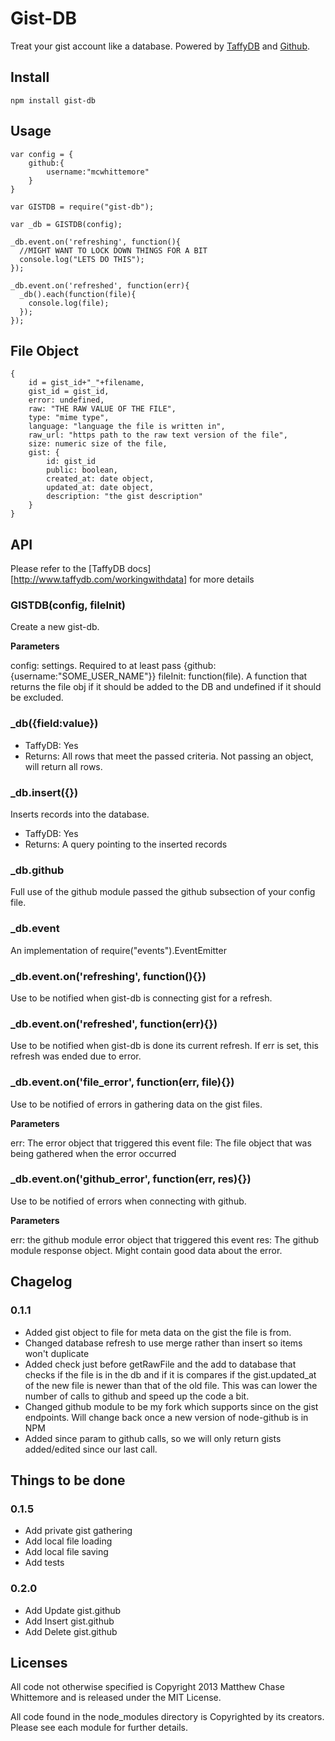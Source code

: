 # Gist-DB

Treat your gist account like a database. Powered by [TaffyDB][TDB] and [Github][GHM].

## Install

	npm install gist-db

## Usage

	var config = {
		github:{
			username:"mcwhittemore"
		}
	}

	var GISTDB = require("gist-db");

	var _db = GISTDB(config);

	_db.event.on('refreshing', function(){
	  //MIGHT WANT TO LOCK DOWN THINGS FOR A BIT
	  console.log("LETS DO THIS");
	});

	_db.event.on('refreshed', function(err){
	  _db().each(function(file){
	    console.log(file);
	  });
	});

## File Object

	{
		id = gist_id+"_"+filename,
		gist_id = gist_id,
		error: undefined,
		raw: "THE RAW VALUE OF THE FILE",
		type: "mime type",
		language: "language the file is written in",
		raw_url: "https path to the raw text version of the file",
		size: numeric size of the file,
		gist: {
			id: gist_id
			public: boolean,
			created_at: date object,
			updated_at: date object,
			description: "the gist description"
		}
	}

## API

Please refer to the [TaffyDB docs][http://www.taffydb.com/workingwithdata] for more details

### GISTDB(config, fileInit)

Create a new gist-db.

**Parameters**

config: settings. Required to at least pass {github:{username:"SOME_USER_NAME"}}
fileInit: function(file). A function that returns the file obj if it should be added to the DB and undefined if it should be excluded.

### _db({field:value})

* TaffyDB: Yes
* Returns: All rows that meet the passed criteria. Not passing an object, will return all rows.

### _db.insert({})

Inserts records into the database.

* TaffyDB: Yes
* Returns: A query pointing to the inserted records

### _db.github

Full use of the github module passed the github subsection of your config file.

### _db.event

An implementation of require("events").EventEmitter

### _db.event.on('refreshing', function(){})

Use to be notified when gist-db is connecting gist for a refresh.

### _db.event.on('refreshed', function(err){})

Use to be notified when gist-db is done its current refresh. If err is set, this refresh was ended due to error.

### _db.event.on('file_error', function(err, file){})

Use to be notified of errors in gathering data on the gist files.

**Parameters**

err: The error object that triggered this event
file: The file object that was being gathered when the error occurred

### _db.event.on('github_error', function(err, res){})

Use to be notified of errors when connecting with github.

**Parameters**

err: the github module error object that triggered this event
res: The github module response object. Might contain good data about the error.

## Chagelog

### 0.1.1

* Added gist object to file for meta data on the gist the file is from.
* Changed database refresh to use merge rather than insert so items won't duplicate
* Added check just before getRawFile and the add to database that checks if the file is in the db and if it is compares if the gist.updated_at of the new file is newer than that of the old file. This was can lower the number of calls to github and speed up the code a bit.
* Changed github module to be my fork which supports since on the gist endpoints. Will change back once a new version of node-github is in NPM
* Added since param to github calls, so we will only return gists added/edited since our last call.

## Things to be done

### 0.1.5

* Add private gist gathering
* Add local file loading
* Add local file saving
* Add tests

### 0.2.0

* Add Update gist.github
* Add Insert gist.github
* Add Delete gist.github

## Licenses

All code not otherwise specified is Copyright 2013 Matthew Chase Whittemore and is released under the MIT License.

All code found in the node_modules directory is Copyrighted by its creators. Please see each module for further details.


[TDB]: http://www.taffydb.com/
[GHM]: https://github.com/mikedeboer/node-github